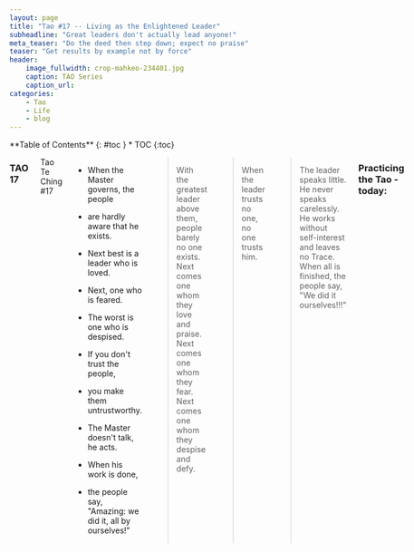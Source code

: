 ```yaml
---
layout: page
title: "Tao #17 -- Living as the Enlightened Leader"
subheadline: "Great leaders don't actually lead anyone!"
meta_teaser: "Do the deed then step down; expect no praise"
teaser: "Get results by example not by force"
header:
    image_fullwidth: crop-mahkeo-234401.jpg
    caption: TAO Series
    caption_url: 
categories:
    - Tao
    - Life
    - blog
---
```

<!--more-->

<div class="row">
<div class="medium-4 medium-push-8 columns" markdown="1">
<div class="panel radius" markdown="1">
**Table of Contents**
{: #toc }
*  TOC
{:toc}
</div>
</div><!-- /.medium-4.columns -->



<div class="medium-8 medium-pull-4 columns" markdown="1">


### TAO 17
Tao Te Ching #17

- When the Master governs, the people
- are hardly aware that he exists.
- Next best is a leader who is loved.
- Next, one who is feared.
- The worst is one who is despised.

- If you don't trust the people,
- you make them untrustworthy.

- The Master doesn't talk, he acts.
- When his work is done,
- the people say, "Amazing: we did it, all by ourselves!"


> With the greatest leader above them, people barely no one exists. Next comes one whom they love and praise. Next comes one whom they fear. Next comes one whom they despise and defy.



> When the leader trusts no one, no one trusts him. 



> The leader speaks little. He never speaks carelessly. He works without self-interest and leaves no Trace. When all is finished, the people say, "We did it ourselves!!!"


### Practicing the Tao - today:

> Even after all this time the Sun never says to the Earth, you owe me.

>Look what happens with a love like that, it lights the whole sky. 
<cite> Hafiz 14th century poet</cite>

- Simply be there to serve.
- Don't interfere with words, nod or gesture only.


> There's a fine line between a numerator and a denoinator.

